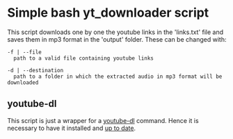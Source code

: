 # Simple bash yt_downloader script
This script downloads one by one the youtube links in the 'links.txt' file and saves them in mp3 format in the 'output' folder.
These can be changed with:
```
-f | --file
  path to a valid file containing youtube links
  
-d | --destination
  path to a folder in which the extracted audio in mp3 format will be downloaded
```
## youtube-dl
This script is just a wrapper for a [youtube-dl](https://github.com/ytdl-org/youtube-dl) command.
Hence it is necessary to have it installed and [up to date](https://github.com/ytdl-org/youtube-dl/blob/master/README.md#how-do-i-update-youtube-dl).
<!--
## Update from 27 October, 2020
Unfortunately, the youtube-dl repository is not available anymore because of a [DMCA takedown](https://freedom.press/news/riaa-github-youtube-dl-journalist-tool/).
Apparently the tool is still available on [the official youtube-dl website](https://youtube-dl.org/)
